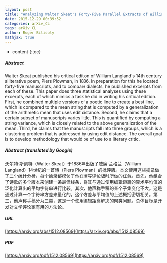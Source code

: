 ```yaml
---
layout: post
title: "Analyzing Walter Skeat's Forty-Five Parallel Extracts of William Langland's Piers Plowman"
date: 2015-12-29 00:39:52
categories: arXiv_CL
tags: arXiv_CL
author: Roger Bilisoly
mathjax: true
---
```


* content
{:toc}

##### Abstract
Walter Skeat published his critical edition of William Langland's 14th century alliterative poem, Piers Plowman, in 1886. In preparation for this he located forty-five manuscripts, and to compare dialects, he published excerpts from each of these. This paper does three statistical analyses using these excerpts, each of which mimics a task he did in writing his critical edition. First, he combined multiple versions of a poetic line to create a best line, which is compared to the mean string that is computed by a generalization of the arithmetic mean that uses edit distance. Second, he claims that a certain subset of manuscripts varies little. This is quantified by computing a string variance, which is closely related to the above generalization of the mean. Third, he claims that the manuscripts fall into three groups, which is a clustering problem that is addressed by using edit distance. The overall goal is to develop methodology that would be of use to a literary critic.

##### Abstract (translated by Google)
沃尔特·斯凯特（Walter Skeat）于1886年出版了威廉·兰格兰（William Langland）14世纪的一首诗（Piers Plowman）的批评版。本文使用这些摘录做了三个统计分析，每个摘录都模仿了他在撰写评论版时所做的任务。首先，他组合了诗歌的多个版本来创建一条最佳线条，将其与通过使用编辑距离的算术平均值的泛化计算出的平均字符串进行比较。其次，他声称手稿的某个子集变化不大。这是通过计算一个字符串方差来量化的，这个方差与平均值的上述概括密切相关。第三，他声称手稿分为三类，这是一个使用编辑距离解决的聚类问题。总体目标是开发对文学评论家有用的方法论。

##### URL
[https://arxiv.org/abs/1512.08569](https://arxiv.org/abs/1512.08569)

##### PDF
[https://arxiv.org/pdf/1512.08569](https://arxiv.org/pdf/1512.08569)

